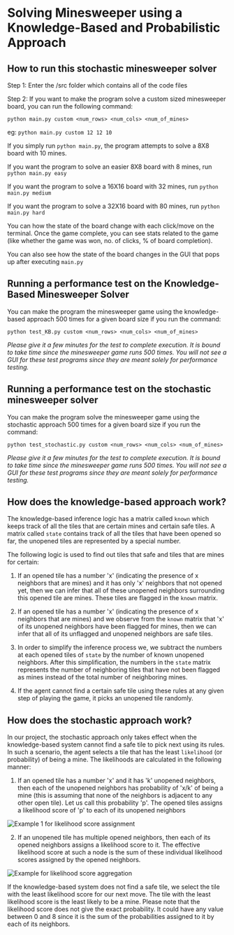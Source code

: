 # Solving Minesweeper using a Knowledge-Based and Probabilistic Approach

## How to run this stochastic minesweeper solver
Step 1: Enter the /src folder which contains all of the code files

Step 2: If you want to make the program solve a custom sized minesweeper board, you can run the following command:

`python main.py custom <num_rows> <num_cols> <num_of_mines>`

eg: `python main.py custom 12 12 10`

If you simply run `python main.py`, the program attempts to solve a 8X8 board with 10 mines.

If you want the program to solve an easier 8X8 board with 8 mines, run `python main.py easy`

If you want the program to solve a 16X16 board with 32 mines, run `python main.py medium`

If you want the program to solve a 32X16 board with 80 mines, run `python main.py hard`

You can how the state of the board change with each click/move on the terminal. Once the game complete, you
can see stats related to the game (like whether the game was won, no. of clicks,  % of board completion).

You can also see how the state of the board changes in the GUI that pops up after executing `main.py`

## Running a performance test on the Knowledge-Based Minesweeper Solver
You can make the program the minesweeper game using the knowledge-based approach 500 times for a given board size if you run the command:

`python test_KB.py custom <num_rows> <num_cols> <num_of_mines>`

*Please give it a few minutes for the test to complete execution. It is bound to take time since the minesweeper game runs 500 times. You will not see a GUI for these test programs since they are meant solely for performance testing.*

## Running a performance test on the stochastic minesweeper solver
You can make the program solve the minesweeper game using the stochastic approach 500 times for a given board size if you run the command:

`python test_stochastic.py custom <num_rows> <num_cols> <num_of_mines>`

*Please give it a few minutes for the test to complete execution. It is bound to take time since the minesweeper game runs 500 times. You will not see a GUI for these test programs since they are meant solely for performance testing.*

## How does the knowledge-based approach work?
The knowledge-based inference logic has a matrix called `known` which keeps track of all the tiles that are certain 
mines and certain safe tiles. A matrix called `state` contains track of all the tiles that have been opened so far, 
the unopened tiles are represented by a special number. 

The following logic is used to find out tiles that safe and tiles that are mines for certain:

1. If an opened tile has a number 'x' (indicating the presence of x neighbors that are mines) and it has only 'x'
neighbors that not opened yet, then we can infer that all of these unopened neighbors surrounding this opened tile 
are mines. These tiles are flagged in the `known` matrix.

2. If an opened tile has a number 'x' (indicating the presence of x neighbors that are mines) and we observe from 
the `known` matrix that 'x' of its unopened neighbors have been flagged for mines, then we can infer that all of its unflagged and unopened neighbors are safe tiles.

3. In order to simplify the inference process we, we subtract the numbers at each opened tiles of `state` by the number of known unopened neighbors. After this simplification, the numbers in the `state` matrix represents the number of neighboring tiles that have not been flagged as mines instead of the total number of neighboring mines.

4. If the agent cannot find a certain safe tile using these rules at any given step of playing the game, it picks an unopened tile randomly.


## How does the stochastic approach work?
In our project, the stochastic approach only takes effect when the knowledge-based system cannot find a safe tile to pick next using its rules. In such a scenario, the agent selects a tile that has the least `likelihood` (or probability) of being a mine. The likelihoods are calculated in the following manner:

1. If an opened tile has a number 'x' and it has 'k' unopened neighbors, then each of the unopened neighbors has 
probability of 'x/k' of being a mine (this is assuming that none of the neighbors is adjacent to any other open tile). Let us call this probability 'p'. The opened tiles assigns a likelihood score of 'p' to each of its unopened neighbors

![Example 1 for likelihood score assignment](/assets/likelihood_assignment.png)

2. If an unopened tile has multiple opened neighbors, then each of its opened neighbors assigns a likelihood score to it. The effective likelihood score at such a node is the sum of these individual likelihood scores assigned by the opened neighbors.

![Example for likelihood score aggregation](/assets/likelihood_assignment_aggregation.png)

If the knowledge-based system does not find a safe tile, we select the tile with the least likelihood score for our 
next move. The tile with the least likelihood score is the least likely to be a mine. Please note that the likelihood score does not give the exact probability. It could have any value between 0 and 8 since it is the sum 
of the probabilities assigned to it by each of its neighbors.